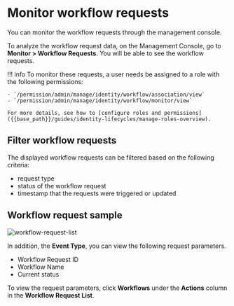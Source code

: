 # Monitor workflow requests

You can monitor the workflow requests through the management console.

To analyze the workflow request data, on the Management Console, go to **Monitor > Workflow Requests**. You will be able to see the workflow requests.

!!! info
    To monitor these requests, a user needs be assigned to a role with the following permissions:

    - `/permission/admin/manage/identity/workflow/association/view`
    - `/permission/admin/manage/identity/workflow/monitor/view`

    For more details, see how to [configure roles and permissions]({{base_path}}/guides/identity-lifecycles/manage-roles-overview).


## Filter workflow requests
The displayed workflow requests can be filtered based on the following criteria:

- request type
- status of the workflow request
- timestamp that the requests were triggered or updated

## Workflow request sample

![workflow-request-list]({{base_path}}/assets/img/guides/workflows/workflow-request-list.png)

In addition, the **Event Type**, you can view the following request parameters.

- Workflow Request ID
- Workflow Name
- Current status

To view the request parameters, click **Workflows** under the **Actions** column in the **Workflow Request List**.